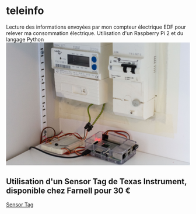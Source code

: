 # teleinfo
Lecture des informations envoyées par mon compteur électrique EDF pour relever ma consommation électrique. Utilisation d'un Raspberry Pi 2 et du langage Python
![Photo](Teleinfo.jpg)

## Utilisation d'un Sensor Tag de Texas Instrument, disponible chez Farnell pour 30 €
[Sensor Tag](http://www.ti.com/ww/en/wireless_connectivity/sensortag/)